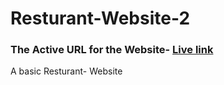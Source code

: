 # Resturant-Website-2
<h3>The Active URL for the Website- <a href="https://sachin-prasad-29.github.io/Resturant-Website-2/">Live link </a></h3>
A basic Resturant- Website
